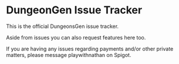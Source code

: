 # DungeonGen Issue Tracker
This is the official DungeonsGen issue tracker.

Aside from issues you can also request features here too.

If you are having any issues regarding payments and/or other private matters, please message playwithnathan on Spigot.
